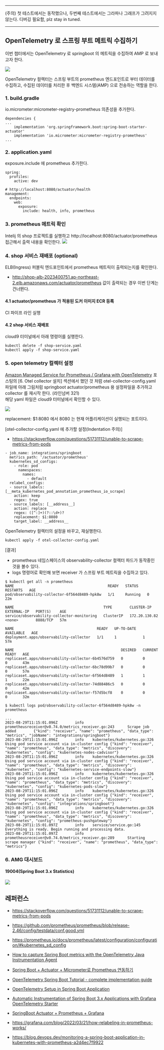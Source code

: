 ******
 (주의) 첫 테스트에서는 동작했으나, 두번째 테스트에서는 그라파나 그래프가 그려지지 않는다. 디버깅 필요함, plz stay in tuned.
******

## OpenTelemetry 로 스프링 부트 메트릭 수집하기 ##

이번 챕터에서는 OpenTelemetry 로 springboot 의 메트릭을 수집하여 AMP 로 보내고자 한다. 

![](https://github.com/gnosia93/eks-on-aws/blob/main/images/otel-collector-position.png)

OpenTelemetry 컬렉터는 스프링 부트의 prometheus 엔드포인트로 부터 데이터를 수집하고, 수집된 데이터를 처리한 후 백엔드 시스템(AMP) 으로 전송하는 역할을 한다.

### 1. build.gradle ###

io.micrometer:micrometer-registry-prometheus 의존성을 추가한다.
```
dependencies {
...
	implementation 'org.springframework.boot:spring-boot-starter-actuator'
	implementation 'io.micrometer:micrometer-registry-prometheus'   
...
```

### 2. application.yaml ###

exposure.include 에 prometheus 추가한다.
```
spring:
  profiles:
    active: dev

# http://localhost:8080/actuator/health
management:
  endpoints:
    web:
      exposure:
        include: health, info, prometheus
```

### 3. prometheus 메트릭 확인 ###

Intelij 의 shop 프로젝트를 실행하고 http://localhost:8080/actuator/prometheus 접근해서 출력 내용을 확인한다.
![](https://github.com/gnosia93/eks-on-aws/blob/main/images/springboot-prometheus.png)


### 4. shop 서비스 재배포 (optional) ###

ELB(Ingress) 퍼블릭 엔드포인트에서 prometheus 메트릭이 출력되는지를 확인한다. 
* http://shop-alb-2023400751.ap-northeast-2.elb.amazonaws.com/actuator/prometheus
값이 출력되는 경우 이번 단계는 건너뛴다.
  
#### 4.1 actuator/prometheus 가 적용된 도커 이미지 ECR 등록 ####
CI 파이프 라인 실행

#### 4.2 shop 서비스 재배포 ####
cloud9 터미널에서 아래 명령어를 실행한다. 
```
kubectl delete -f shop-service.yaml
kubectl apply -f shop-service.yaml
```

### 5. open telemetry 컬렉터 설정 ###

[Amazon Managed Service for Prometheus / Grafana with OpenTelemetry](https://github.com/gnosia93/eks-on-aws/blob/main/tutorial/eks-amp.md) 포스팅의 [6. Otel collector 설치] 섹션에서 했던 것 처럼 otel-collector-config.yaml 파일에 아래 그림처럼 springboot actuator/prometheus 용 설정파일을 추가하고 collector 를 재시작 한다. (라인넘버 321)  
해당 yaml 파일은 cloud9 터미널에서 확인할 수 있다.

![](https://github.com/gnosia93/eks-on-aws/blob/main/images/otel-collector-config-springboot.png)

replacement: $1:8080 에서 8080 는 현재 어플리케이션이 실행되는 포트이다. 

[otel-collector-config.yaml 에 추가할 설정(Indentation 주의)]
* https://stackoverflow.com/questions/51731112/unable-to-scrape-metrics-from-pods

```
- job_name: integrations/springboot
  metrics_path: '/actuator/prometheus'
  kubernetes_sd_configs:
    - role: pod
      namespaces:
        names:
          - default
  relabel_configs:
  - source_labels: [__meta_kubernetes_pod_annotation_prometheus_io_scrape]
    action: keep
    regex: true
  - source_labels: [__address__]
    action: replace
    regex: ([^:]+)(?::\d+)?
    replacement: $1:8080
    target_label: __address__
```

OpenTelemetry 컬렉터의 설정을 바꾸고, 재실행한다. 
```
kubectl apply -f otel-collector-config.yaml
```

[결과]
* prometheus 네임스페이스의 observability-collector 컬렉터 파드가 동작중인 것을 볼수 있다.
* logs 명령어로 확인해 보면 receiver 가 스프링 부트 메트릭을 수집하고 있다. 
```
$ kubectl get all -n prometheus
NAME                                           READY   STATUS    RESTARTS   AGE
pod/observability-collector-6f564d8489-hpk8w   1/1     Running   0          22m

NAME                                         TYPE        CLUSTER-IP      EXTERNAL-IP   PORT(S)    AGE
service/observability-collector-monitoring   ClusterIP   172.20.130.82   <none>        8888/TCP   57m

NAME                                      READY   UP-TO-DATE   AVAILABLE   AGE
deployment.apps/observability-collector   1/1     1            1           57m

NAME                                                 DESIRED   CURRENT   READY   AGE
replicaset.apps/observability-collector-6b4576d759   0         0         0       43m
replicaset.apps/observability-collector-6bc78d99b7   0         0         0       57m
replicaset.apps/observability-collector-6f564d8489   1         1         1       22m
replicaset.apps/observability-collector-74d88486c5   0         0         0       42m
replicaset.apps/observability-collector-f57d5bcf8    0         0         0       32m

$ kubectl logs pod/observability-collector-6f564d8489-hpk8w -n prometheus

...
2023-08-29T11:15:01.096Z        info    prometheusreceiver@v0.74.0/metrics_receiver.go:243      Scrape job added        {"kind": "receiver", "name": "prometheus", "data_type": "metrics", "jobName": "integrations/springboot"}
2023-08-29T11:15:01.096Z        info    kubernetes/kubernetes.go:326    Using pod service account via in-cluster config {"kind": "receiver", "name": "prometheus", "data_type": "metrics", "discovery": "kubernetes", "config": "kubernetes-nodes-cadvisor"}
2023-08-29T11:15:01.096Z        info    kubernetes/kubernetes.go:326    Using pod service account via in-cluster config {"kind": "receiver", "name": "prometheus", "data_type": "metrics", "discovery": "kubernetes", "config": "kubernetes-service-endpoints-slow"}
2023-08-29T11:15:01.096Z        info    kubernetes/kubernetes.go:326    Using pod service account via in-cluster config {"kind": "receiver", "name": "prometheus", "data_type": "metrics", "discovery": "kubernetes", "config": "kubernetes-pods-slow"}
2023-08-29T11:15:01.096Z        info    kubernetes/kubernetes.go:326    Using pod service account via in-cluster config {"kind": "receiver", "name": "prometheus", "data_type": "metrics", "discovery": "kubernetes", "config": "integrations/springboot"}
2023-08-29T11:15:01.096Z        info    kubernetes/kubernetes.go:326    Using pod service account via in-cluster config {"kind": "receiver", "name": "prometheus", "data_type": "metrics", "discovery": "kubernetes", "config": "prometheus-pushgateway"}
2023-08-29T11:15:01.097Z        info    service/service.go:145  Everything is ready. Begin running and processing data.
2023-08-29T11:15:01.097Z        info    prometheusreceiver@v0.74.0/metrics_receiver.go:289      Starting scrape manager {"kind": "receiver", "name": "prometheus", "data_type": "metrics"}
```

### 6. AMG 대시보드 ###

#### 19004(Spring Boot 3.x Statistics) ####
![](https://github.com/gnosia93/eks-on-aws/blob/main/images/amg-springboot.png)



## 레퍼런스 ##

* https://stackoverflow.com/questions/51731112/unable-to-scrape-metrics-from-pods
  
* https://github.com/prometheus/prometheus/blob/release-2.46/config/testdata/conf.good.yml

* https://prometheus.io/docs/prometheus/latest/configuration/configuration/#kubernetes_sd_config

* [How to capture Spring Boot metrics with the OpenTelemetry Java Instrumentation Agent](https://grafana.com/blog/2022/05/04/how-to-capture-spring-boot-metrics-with-the-opentelemetry-java-instrumentation-agent/)
  
* [Spring Boot + Actuator + Micrometer로 Prometheus 연동하기](https://velog.io/@windsekirun/Spring-Boot-Actuator-Micrometer%EB%A1%9C-Prometheus-%EC%97%B0%EB%8F%99%ED%95%98%EA%B8%B0)

* [OpenTelemetry Spring Boot Tutorial - complete implementation guide](https://signoz.io/blog/opentelemetry-spring-boot/)
  
* [OpenTelemetry Setup in Spring Boot Application](https://www.baeldung.com/spring-boot-opentelemetry-setup)
  
* [Automatic Instrumentation of Spring Boot 3.x Applications with Grafana OpenTelemetry Starter](https://grafana.com/docs/opentelemetry/instrumentation/java/spring-starter/)
  
* [SpringBoot Actuator + Prometheus + Grafana](https://jydlove.tistory.com/70)

* https://grafana.com/blog/2022/03/21/how-relabeling-in-prometheus-works/

* https://blog.devops.dev/monitoring-a-spring-boot-application-in-kubernetes-with-prometheus-a2d4ec7f9922
